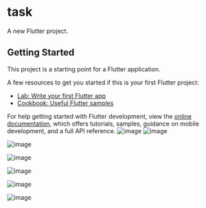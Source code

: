 # task

A new Flutter project.

## Getting Started

This project is a starting point for a Flutter application.

A few resources to get you started if this is your first Flutter project:

- [Lab: Write your first Flutter app](https://docs.flutter.dev/get-started/codelab)
- [Cookbook: Useful Flutter samples](https://docs.flutter.dev/cookbook)

For help getting started with Flutter development, view the
[online documentation](https://docs.flutter.dev/), which offers tutorials,
samples, guidance on mobile development, and a full API reference.
![image](https://github.com/user-attachments/assets/5817a3e4-e012-42fc-a490-665d51b71503)
![image](https://github.com/user-attachments/assets/e4a46f18-5be5-424e-9a07-312cf228fe9b)


![image](https://github.com/user-attachments/assets/622a9ef0-ad5f-4618-803c-016616a88d7c)


![image](https://github.com/user-attachments/assets/e2a79b55-1f83-4af0-ab71-3d7f2571d0ff)

![image](https://github.com/user-attachments/assets/8d7c94c6-c18c-473d-81eb-e8ac0705de06)

![image](https://github.com/user-attachments/assets/15015a09-4bb9-4b6e-9653-ee54bb1db6e4)

![image](https://github.com/user-attachments/assets/88fffa5c-1a7b-46a6-b360-d599556d0151)
